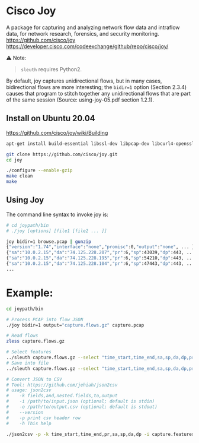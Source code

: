 # Cisco Joy
A package for capturing and analyzing network flow data and intraflow data, for network research, forensics, and security monitoring.  
https://github.com/cisco/joy  
https://developer.cisco.com/codeexchange/github/repo/cisco/joy/

:warning: Note:
>`sleuth` requires Python2.

By default, joy captures unidirectional flows, but in many cases, bidirectional flows are more interesting;
the `bidir=1` option (Section 2.3.4) causes that program to stitch together any unidirectional flows that
are part of the same session (Source: using-joy-05.pdf section 1.2.1).

## Install on Ubuntu 20.04
https://github.com/cisco/joy/wiki/Building  
```bash
apt-get install build-essential libssl-dev libpcap-dev libcurl4-openssl-dev

git clone https://github.com/cisco/joy.git
cd joy

./configure --enable-gzip
make clean
make
```

## Using Joy
The command line syntax to invoke joy is:
```bash
# cd joypath/bin
# ./joy [options] [file1 [file2 ... ]]

joy bidir=1 browse.pcap | gunzip
{"version":"1.74","interface":"none","promisc":0,"output":"none", ... }
{"sa":"10.0.2.15","da":"74.125.228.207","pr":6,"sp":43039,"dp":443, ... }
{"sa":"10.0.2.15","da":"74.125.228.195","pr":6,"sp":54210,"dp":443, ... }
{"sa":"10.0.2.15","da":"74.125.228.104","pr":6,"sp":47443,"dp":443, ... }
...
```

# Example:
```bash
cd joypath/bin

# Process PCAP into flow JSON
./joy bidir=1 output="capture.flows.gz" capture.pcap

# Read flows
zless capture.flows.gz

# Select features
../sleuth capture.flows.gz --select "time_start,time_end,sa,sp,da,dp,pr"
# Save into file
../sleuth capture.flows.gz --select "time_start,time_end,sa,sp,da,dp,pr" > capture.features.json

# Convert JSON to CSV
# Tool: https://github.com/jehiah/json2csv
# usage: json2csv
#    -k fields,and,nested.fields,to,output
#    -i /path/to/input.json (optional; default is stdin)
#    -o /path/to/output.csv (optional; default is stdout)
#    --version
#    -p print csv header row
#    -h This help

./json2csv -p -k time_start,time_end,pr,sa,sp,da,dp -i capture.features.json -o capture.features.csv
```


